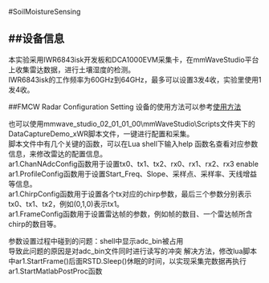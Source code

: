 #SoilMoistureSensing

##设备信息
-------------
本实验采用IWR6843isk开发板和DCA1000EVM采集卡，在mmWaveStudio平台上收集雷达数据，进行土壤湿度的检测。<br>
IWR6843isk的工作频率为60GHz到64GHz，最多可以设置3发4收，实验里使用1发4收。<br>

##FMCW Radar Configuration Setting
设备的使用方法可以参考[使用方法](https://blog.csdn.net/touchwith/article/details/130871174?ops_request_misc=%257B%2522request%255Fid%2522%253A%2522171809826516800184152622%2522%252C%2522scm%2522%253A%252220140713.130102334..%2522%257D&request_id=171809826516800184152622&biz_id=0&utm_medium=distribute.pc_search_result.none-task-blog-2~all~top_positive~default-1-130871174-null-null.142^v100^pc_search_result_base4&utm_term=mmWave%20Studio&spm=1018.2226.3001.4187)<br>

也可以使用mmwave_studio_02_01_01_00\mmWaveStudio\Scripts文件夹下的DataCaptureDemo_xWR脚本文件，一键进行配置和采集。<br>
脚本文件中有几个关键的函数，可以在Lua shell下输入help 函数名查看对应参数信息，来修改雷达的配置信息。<br>
ar1.ChanNAdcConfig函数用于设置tx0、tx1、tx2、rx0、rx1、rx2、rx3 enable<br>
ar1.ProfileConfig函数用于设置Start_Freq、Slope、采样点、采样率、天线增益等信息。<br>
ar1.ChirpConfig函数用于设置各个tx对应的chirp参数，最后三个参数分别表示tx0、tx1、tx2，例如(0,1,0)表示tx1。<br>
ar1.FrameConfig函数用于设置雷达帧的参数，例如帧的数目、一个雷达帧所含chirp的数目等。<br>

参数设置过程中碰到的问题：shell中显示adc_bin被占用<br>
导致此问题的原因是对adc_bin文件同时进行读写的冲突
解决方法，修改lua脚本中ar1.StartFrame()后面RSTD.Sleep()休眠的时间，以实现采集完数据再执行ar1.StartMatlabPostProc函数
